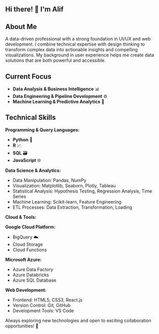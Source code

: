 ## Hi there! 👋 I'm Alif

## About Me

A data-driven professional with a strong foundation in UI/UX and web development. I combine technical expertise with design thinking to transform complex data into actionable insights and compelling visualizations. My background in user experience helps me create data solutions that are both powerful and accessible.

## Current Focus

* **Data Analysis & Business Intelligence** 📊
* **Data Engineering & Pipeline Development** ⚙️
* **Machine Learning & Predictive Analytics** 🤖

## Technical Skills

**Programming & Query Languages:**

* **Python** 🐍 
* **R** 📈 
* **SQL**  🗃️
* **JavaScript** 🌐 

**Data Science & Analytics:**

* Data Manipulation: Pandas, NumPy
* Visualization: Matplotlib, Seaborn, Plotly, Tableau
* Statistical Analysis: Hypothesis Testing, Regression Analysis, Time Series
* Machine Learning: Scikit-learn, Feature Engineering
* ETL Processes: Data Extraction, Transformation, Loading

**Cloud & Tools:**

**Google Cloud Platform:**

* BigQuery ☁️
* Cloud Storage 
* Cloud Functions 

**Microsoft Azure:**

* Azure Data Factory 
* Azure Databricks 
* Azure SQL Database  

**Web Development:**

* Frontend: HTML5, CSS3, React.js
* Version Control: Git, GitHub
* Development Tools: VS Code

Always exploring new technologies and open to exciting collaboration opportunities! 🚀
